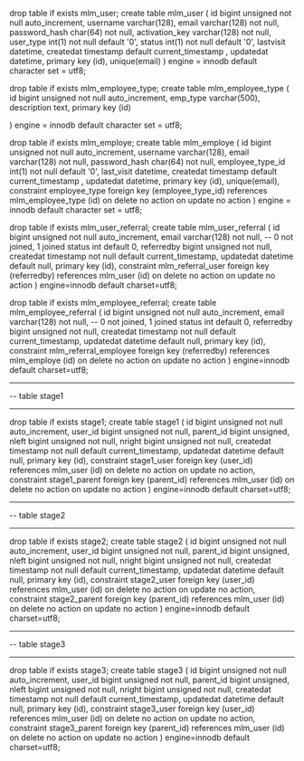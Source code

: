 drop table if exists mlm_user;
create table mlm_user (
  id					bigint unsigned not null auto_increment,
	username			varchar(128),
	email				varchar(128) not null,
	password_hash		char(64) not null,
	activation_key	    varchar(128) not null,
	user_type			int(1) not null default '0',
	status				int(1) not null default '0',
	lastvisit			datetime,
	createdat			timestamp default current_timestamp ,
	updatedat			datetime,
	primary key (id),
	unique(email)
) 
engine = innodb
default character set = utf8;

drop table if exists mlm_employee_type;
create table mlm_employee_type (
	id	bigint unsigned not null auto_increment,
    emp_type varchar(500),
    description text,
	primary key (id)

) 
engine = innodb
default character set = utf8;



drop table if exists mlm_employe;
create table mlm_employe (
	id					bigint unsigned not null auto_increment,
	username			varchar(128),
	email				varchar(128) not null,
	password_hash		char(64) not null,
	employee_type_id	int(1) not null default '0',
	last_visit			datetime,
	createdat			timestamp default current_timestamp ,
	updatedat			datetime,
	primary key (id),
	unique(email),
    constraint employee_type 
        foreign key (employee_type_id) references mlm_employee_type (id) 
        on delete no action on update no action
) 
engine = innodb
default character set = utf8;


drop table if exists mlm_user_referral;
create table mlm_user_referral (
	id            bigint unsigned not null auto_increment,
	email         varchar(128) not null,
	-- 0 not joined, 1 joined
	status        int default 0,
	referredby    bigint unsigned not null,
	createdat     timestamp not null default current_timestamp,
	updatedat     datetime default null,
	primary key (id),
	constraint mlm_referral_user 
		foreign key (referredby) references mlm_user (id) 
		on delete no action on update no action
) engine=innodb 
default charset=utf8;


drop table if exists mlm_employee_referral;
create table mlm_employee_referral (
	id            bigint unsigned not null auto_increment,
	email         varchar(128) not null,
	-- 0 not joined, 1 joined
	status        int default 0,
	referredby    bigint unsigned not null,
	createdat     timestamp not null default current_timestamp,
	updatedat     datetime default null,
	primary key (id),
	constraint mlm_referral_employee 
		foreign key (referredby) references mlm_employe (id) 
		on delete no action on update no action
) engine=innodb 
default charset=utf8;

-- -----------------------------------------------------
-- table stage1
-- -----------------------------------------------------
drop table if exists stage1;
create table stage1 (
  id bigint unsigned not null auto_increment,
  user_id bigint unsigned not null,
  parent_id bigint unsigned,
  nleft bigint unsigned not null,
  nright bigint unsigned not null,
  createdat timestamp not null default current_timestamp,
  updatedat datetime default null,
  primary key (id),
  constraint stage1_user
        foreign key (user_id) references mlm_user (id) 
        on delete no action on update no action,
  constraint stage1_parent
        foreign key (parent_id) references mlm_user (id) 
        on delete no action on update no action
) engine=innodb 
default charset=utf8;


-- -----------------------------------------------------
-- table stage2
-- -----------------------------------------------------
drop table if exists stage2;
create table stage2 (
  id bigint unsigned not null auto_increment,
  user_id bigint unsigned not null,
  parent_id bigint unsigned,
  nleft bigint unsigned not null,
  nright bigint unsigned not null,
  createdat timestamp not null default current_timestamp,
  updatedat datetime default null,
  primary key (id),
  constraint stage2_user
        foreign key (user_id) references mlm_user (id) 
        on delete no action on update no action,
  constraint stage2_parent
        foreign key (parent_id) references mlm_user (id) 
        on delete no action on update no action
) engine=innodb 
default charset=utf8;


-- -----------------------------------------------------
-- table stage3
-- -----------------------------------------------------
drop table if exists stage3;
create table stage3 (
  id bigint unsigned not null auto_increment,
  user_id bigint unsigned not null,
  parent_id bigint unsigned,
  nleft bigint unsigned not null,
  nright bigint unsigned not null,
  createdat timestamp not null default current_timestamp,
  updatedat datetime default null,
  primary key (id),
  constraint stage3_user
        foreign key (user_id) references mlm_user (id) 
        on delete no action on update no action,
  constraint stage3_parent
        foreign key (parent_id) references mlm_user (id) 
        on delete no action on update no action
) engine=innodb 
default charset=utf8;